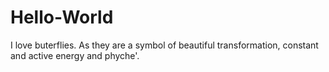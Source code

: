# Hello-World
I love buterflies. As they are a symbol of beautiful transformation, constant and active energy and phyche'.
